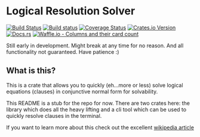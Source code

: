 # Logical Resolution Solver

[![Build Status](https://travis-ci.org/spacekookie/lrs.svg?branch=master)](https://travis-ci.org/spacekookie/lrs) [![Build status](https://ci.appveyor.com/api/projects/status/k7cvf2pvxbr0vhgi/branch/master?svg=true)](https://ci.appveyor.com/project/spacekookie/lrs/branch/master) [![Coverage Status](https://coveralls.io/repos/github/spacekookie/lrs/badge.svg?branch=master)](https://coveralls.io/github/spacekookie/lrs?branch=master) [![Crates.io Version](https://img.shields.io/crates/v/lrs.svg)](https://crates.io/crates/lrs) [![Docs.rs](https://docs.rs/lrs/badge.svg)](https://docs.rs/lrs/) [![Waffle.io - Columns and their card count](https://badge.waffle.io/spacekookie/lrs.svg?columns=Inbox,In%20Progress,Done)](http://waffle.io/spacekookie/lrs)


Still early in development. Might break at any time for no reason. And all functionality not guaranteed. Have patience :)

## What is this?

This is a crate that allows you to quickly (eh...more or less) solve logical equations (clauses) in conjunctive normal form for solvability.

This README is a stub for the repo for now. There are two crates here: the library which does all the heavy lifting and a cli tool which can be used to quickly resolve clauses in the terminal.

If you want to learn more about this check out the excellent [wikipedia article](https://en.wikipedia.org/wiki/Resolution_(logic))
